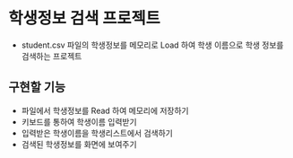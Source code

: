 # 학생정보 검색 프로젝트
* student.csv 파일의 학생정보를 메모리로 Load 하여 학생 이름으로 학생 정보를 검색하는 프로젝트

## 구현할 기능
* 파일에서 학생정보를 Read 하여 메모리에 저장하기
* 키보드를 통하여 학생이름 입력받기
* 입력받은 학생이름을 학생리스트에서 검색하기
* 검색된 학생정보를 화면에 보여주기
